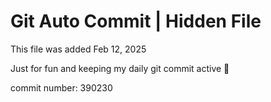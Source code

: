 # Git Auto Commit | Hidden File

This file was added Feb 12, 2025

Just for fun and keeping my daily git commit active 🤪

commit number: 390230
